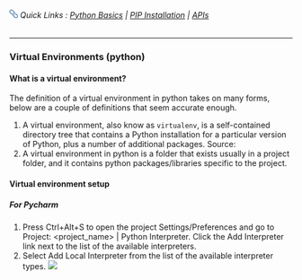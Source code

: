 ###### <img src='https://github.com/ZackAtama/python_basics/blob/dev/assets/icons/link.png' alt='Uganda Flag' height='15'> Quick Links : [Python Basics](https://github.com/ZackAtama/python_basics) | [PIP Installation](https://github.com/ZackAtama/python_basics/pip) | [APIs](https://github.com/ZackAtama/python_basics/apis)
---

### Virtual Environments (python)
#### What is a virtual environment?
The definition of a virtual environment in python takes on many forms, below are a couple of definitions that seem accurate enough.
1. A virtual environment, also know as <code>virtualenv</code>, is a self-contained directory tree that contains a Python installation for a particular version of Python, plus a number of additional packages. Source: 
2. A virtual environment in python is a folder that exists usually in a project folder, and it contains python packages/libraries specific to the project.

#### Virtual environment setup
##### For Pycharm
1. Press Ctrl+Alt+S to open the project Settings/Preferences and go to Project: <project_name> | Python Interpreter. Click the Add Interpreter link next to the list of the available interpreters.
2. Select Add Local Interpreter from the list of the available interpreter types.
![](../images/img_0.jpg)
